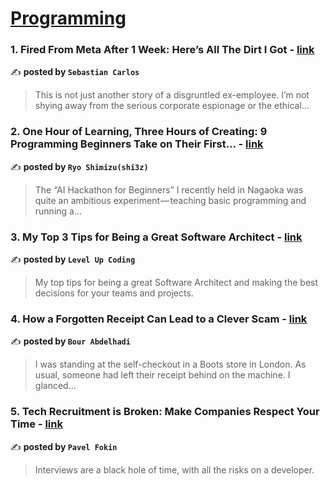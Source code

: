 
<h1><a href=https://medium.com/tag/programming/recommended target="_blank" rel="noopener noreferrer">Programming</a></h1>
<h3>1. Fired From Meta After 1 Week: Here’s All The Dirt I Got - <a href="https://medium.com/@sebastiancarlos/fired-from-meta-after-1-week-heres-all-the-dirt-i-got-855e4e5a0d65" target="_blank" rel="noopener noreferrer">link</a></h3>

✍️ **posted by `Sebastian Carlos`**

<blockquote>This is not just another story of a disgruntled ex-employee. I’m not shying away from the serious corporate espionage or the ethical…</blockquote>

<h3>2. One Hour of Learning, Three Hours of Creating: 9 Programming Beginners Take on Their First… - <a href="https://medium.com/@ryoshi3z/one-hour-of-learning-three-hours-of-creating-9-programming-beginners-take-on-their-first-b515845acefd" target="_blank" rel="noopener noreferrer">link</a></h3>

✍️ **posted by `Ryo Shimizu(shi3z)`**

<blockquote>The “AI Hackathon for Beginners” I recently held in Nagaoka was quite an ambitious experiment — teaching basic programming and running a…</blockquote>

<h3>3. My Top 3 Tips for Being a Great Software Architect - <a href="https://medium.com/gitconnected/my-top-3-tips-for-being-a-great-software-architect-173c3755b68b" target="_blank" rel="noopener noreferrer">link</a></h3>

✍️ **posted by `Level Up Coding`**

<blockquote>My top tips for being a great Software Architect and making the best decisions for your teams and projects.</blockquote>

<h3>4. How a Forgotten Receipt Can Lead to a Clever Scam - <a href="https://medium.com/@Bohr/how-a-forgotten-receipt-can-lead-to-a-clever-scam-e7df4bd13caf" target="_blank" rel="noopener noreferrer">link</a></h3>

✍️ **posted by `Bour Abdelhadi`**

<blockquote>I was standing at the self-checkout in a Boots store in London. As usual, someone had left their receipt behind on the machine. I glanced…</blockquote>

<h3>5. Tech Recruitment is Broken: Make Companies Respect Your Time - <a href="https://medium.com/@pavelfokin/tech-recruitment-is-broken-make-companies-respect-your-time-4622102b5ac8" target="_blank" rel="noopener noreferrer">link</a></h3>

✍️ **posted by `Pavel Fokin`**

<blockquote>Interviews are a black hole of time, with all the risks on a developer.</blockquote>

